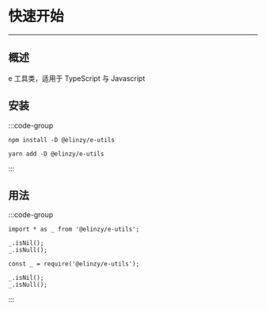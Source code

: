 # 快速开始

---

## 概述

e 工具类，适用于 TypeScript 与 Javascript

## 安装

:::code-group

```npm
npm install -D @elinzy/e-utils
```

```yarn
yarn add -D @elinzy/e-utils
```
:::

## 用法

:::code-group

```ESM
import * as _ from '@elinzy/e-utils';

_.isNil();
_.isNull();

```

```CommonJs
const _ = require('@elinzy/e-utils');

_.isNil();
_.isNull();
```
:::
